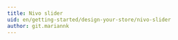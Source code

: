 ```yaml
---
title: Nivo slider
uid: en/getting-started/design-your-store/nivo-slider
author: git.mariannk
---
```

